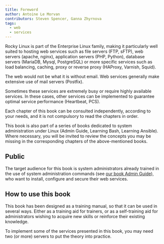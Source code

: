 ```yaml
---
title: Foreword
author: Antoine Le Morvan
contributors: Steven Spencer, Ganna Zhyrnova
tags:
  - web
  - services
---
```

<!-- markdownlint-disable MD025 MD007 -->

Rocky Linux is part of the Enterprise Linux family, making it particularly well suited to hosting web services such as file servers (FTP, sFTP), web servers (apache, nginx), application servers (PHP, Python), database servers (MariaDB, Mysql, PostgreSQL) or more specific services such as load balancing, caching, proxy or reverse proxy (HAProxy, Varnish, Squid).

The web would not be what it is without email. Web services generally make extensive use of mail servers (Postfix).

Sometimes these services are extremely busy or require highly available services. In these cases, other services can be implemented to guarantee optimal service performance (Heartbeat, PCS).

Each chapter of this book can be consulted independently, according to your needs, and it is not compulsory to read the chapters in order.

This book is also part of a series of books dedicated to system administration under Linux (Admin Guide, Learning Bash, Learning Ansible). Where necessary, you will be invited to review the concepts you may be missing in the corresponding chapters of the above-mentioned books.

## Public

The target audience for this book is system administrators already trained in the use of system administration commands (see [our book Admin Guide](../admin_guide/00-toc.md)), who want to install, configure and secure their web services.

## How to use this book

This book has been designed as a training manual, so that it can be used in several ways. Either as a training aid for trainers, or as a self-training aid for administrators wishing to acquire new skills or reinforce their existing knowledge.

To implement some of the services presented in this book, you may need two (or more) servers to put the theory into practice.
